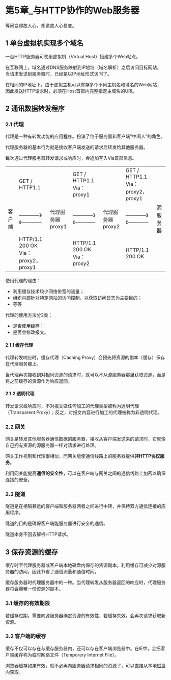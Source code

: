 # 第5章_与HTTP协作的Web服务器

等闲变却故人心，却道故人心易变。

## 1 单台虚拟机实现多个域名

 一台HTTP服务器可使用虚拟机（Virtual Host）搭建多个Web站点。

在互联网上，域名通过DNS服务映射到IP地址（域名解析）之后访问目标网站。当请求发送到服务器时，已经是以IP地址形式访问了。

在相同的IP地址下，由于虚拟主机可以寄存多个不同主机名和域名的Web网站，因此发送HTTP请求时，必须在Host首部内完整指定主域名的URI。

## 2 通讯数据转发程序

### 2.1 代理

代理是一种有转发功能的应用程序。扮演了位于服务器和客户端”中间人“的角色。

代理服务器的基本行为就是接收客户端发送的请求后转发给其他服务器。

每次通过代理服务器转发请求或响应时，会追加写入Via首部信息。

|        |                                          |                        |                                  |                        |                                        |          |
| ------ | ---------------------------------------- | ---------------------- | -------------------------------- | ---------------------- | -------------------------------------- | -------- |
|        | GET / HTTP1.1                            |                        | GET / HTTP1.1<br />Via：proxy1   |                        | GET / HTTP1.1<br />Via：proxy2，proxy1 |          |
| 客户端 | ————》<br />《————                       | 代理服务器<br />proxy1 | ————》<br />《————               | 代理服务器<br />proxy2 | ————》<br />《————                     | 源服务器 |
|        | HTTP/1.1 200 OK<br />Via：proxy2，proxy1 |                        | HTTP/1.1 200 OK<br />Via：proxy2 |                        | HTTP/1.1 200 OK                        |          |

使用代理的理由：

* 利用缓存技术较少网络带宽的流量；
* 组织内部针对特定网站的访问控制，以获取访问日志为主要目的；
* 等等

代理的使用方法分2类：

* 是否使用缓存；
* 是否会修改报文。

#### 2.1.1 缓存代理

代理转发响应时，缓存代理（Caching Proxy）会预先将资源的副本（缓存）保存在代理服务器上。

当代理再次接收到对相同资源的请求时，就可以不从源服务器那里获取资源，而是将之前缓存的资源作为响应返回。

#### 2.1.2 透明代理

转发请求或响应时，不对报文做任何加工的代理类型被称为透明代理（Transparent Proxy）；反之，对报文内容进行加工的代理被称为非透明代理。

### 2.2 网关

网关是转发其他服务器通信数据的服务器，接收从客户端发送来的请求时，它就像自己拥有资源的源服务器一样对请求进行处理。

网关工作机制和代理很相似，而网关能使通信线路上的服务器提供**非HTTP协议服务**。

利用网关能提高**通信的安全性**，可以在客户端与网关之间的通信线路上加密以确保连接的安全。

### 2.3 隧道

隧道是在相隔甚远的客户端和服务器两者之间进行中转，并保持双方通信连接的应用程序。

隧道的目的是确保客户端能服务器进行安全的通信。

隧道本身不回去解析HTTP请求。

## 3 保存资源的缓存

缓存时至代理服务器或客户端本地磁盘内保存的资源副本。利用缓存可减少对源服务器的访问，因此节省了通信流量和通信时间。

缓存服务器时代理服务器中的一种。当代理转发从服务器返回的响应时，代理服务器将会爆粗一份资源的副本。

### 3.1 缓存的有效期限

若缓存过期，需要向源服务器确定资源的有效性，若缓存失效，会再次请求获取新资源。

### 3.2 客户端的缓存

缓存不仅可以存在与缓存服务器内，还可以存在客户端浏览器中。在IE中，会把客户端缓存称为临时网络文件（Temporary Internet File）。

浏览器缓存如果有效，就不必再向服务器请求相同的资源了，可以直接从本地磁盘内获取。